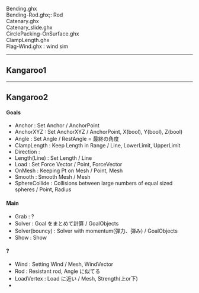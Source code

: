 Bending.ghx  
Bending-Rod.ghx;: Rod  
Catenary.ghx  
Catenary_slide.ghx  
CirclePacking-OnSurface.ghx  
ClampLength.ghx  
Flag-Wind.ghx : wind sim  

---  

## Kangaroo1  


---  

## Kangaroo2  

#### Goals  
- Anchor : Set Anchor / AnchorPoint  
- AnchorXYZ : Set AnchorXYZ / AnchorPoint, X(bool), Y(bool), Z(bool)  
- Angle : Set Angle / RestAngle = 最終の角度  
- ClampLength : Keep Length in Range / Line, LowerLimit, UpperLimit  
- Direction :  
- Length(Line) : Set Length  / Line  
- Load : Set Force Vector / Point, ForceVector  
- OnMesh : Keeping Pt on Mesh / Point, Mesh  
- Smooth : Smooth Mesh / Mesh  
- SphereCollide : Collisions between large numbers of equal sized spheres / Point, Radius  


#### Main  
- Grab : ?  
- Solver : Goal をまとめて計算  / GoalObjects  
- Solver(bouncy) : Solver with momentum(弾力、弾み) / GoalObjects  
- Show : Show  

#### ?  
- Wind : Setting Wind / Mesh, WindVector  
- Rod : Resistant rod, Angle に似てる  
- LoadVertex : Load に近い / Mesh, Strength(上or下)  
-  
